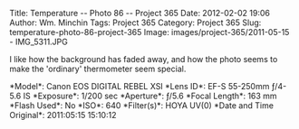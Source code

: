 Title: Temperature -- Photo 86 -- Project 365
Date: 2012-02-02 19:06
Author: Wm. Minchin
Tags: Project 365
Category: Project 365
Slug: temperature-photo-86-project-365
Image: images/project-365/2011-05-15 - IMG_5311.JPG

I like how the background has faded away, and how the photo seems to make the
'ordinary' thermometer seem special.

<div markdown=1 class="photo-infobox">
*Model*: Canon EOS DIGITAL REBEL XSI  
*Lens ID*: EF-S 55-250mm ƒ/4-5.6 IS  
*Exposure*: 1/200 sec  
*Aperture*: ƒ/5.6  
*Focal Length*: 163 mm  
*Flash Used*: No  
*ISO*: 640  
*Filter(s)*: HOYA UV(0)  
*Date and Time Original*: 2011:05:15 15:10:12
</div>
